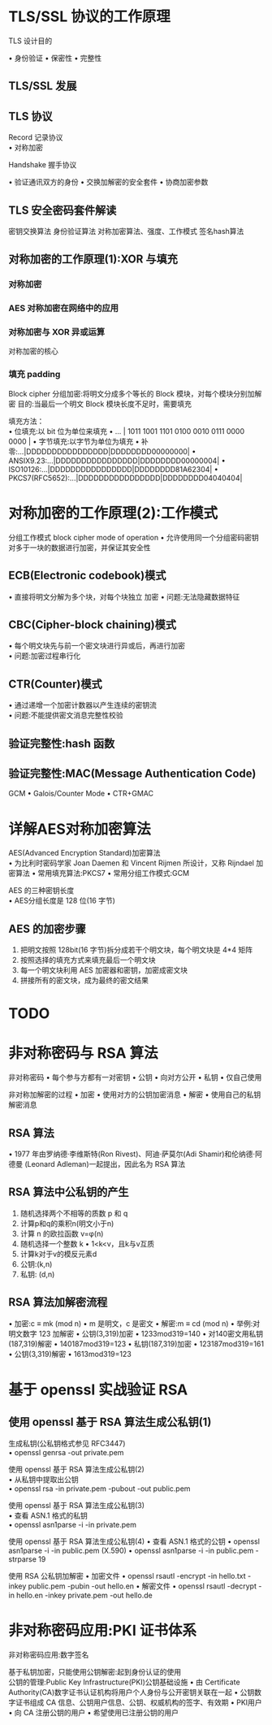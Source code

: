 
# TLS/SSL 协议的工作原理

TLS 设计目的    

• 身份验证 
• 保密性
• 完整性

## TLS/SSL 发展

## TLS 协议    

Record 记录协议     
• 对称加密    

Handshake 握手协议    

• 验证通讯双方的身份
• 交换加解密的安全套件 
• 协商加密参数

## TLS 安全密码套件解读

密钥交换算法
身份验证算法 
对称加密算法、强度、工作模式
签名hash算法

## 对称加密的工作原理(1):XOR 与填充

### 对称加密

### AES 对称加密在网络中的应用

### 对称加密与 XOR 异或运算

对称加密的核心

### 填充 padding    

Block cipher 分组加密:将明文分成多个等长的 Block 模块，对每个模块分别加解密
目的:当最后一个明文 Block 模块长度不足时，需要填充

填充方法：    
• 位填充:以 bit 位为单位来填充
    • ... | 1011 1001 1101 0100 0010 0111 0000 0000 |
• 字节填充:以字节为单位为填充
    • 补零:...|DDDDDDDDDDDDDDDD|DDDDDDDD00000000|
    • ANSIX9.23:...|DDDDDDDDDDDDDDDD|DDDDDDDD00000004|
    • ISO10126:...|DDDDDDDDDDDDDDDD|DDDDDDDD81A62304|
    • PKCS7(RFC5652):...|DDDDDDDDDDDDDDDD|DDDDDDDD04040404|


# 对称加密的工作原理(2):工作模式

分组工作模式 block cipher mode of operation
• 允许使用同一个分组密码密钥对多于一块的数据进行加密，并保证其安全性

## ECB(Electronic codebook)模式    

• 直接将明文分解为多个块，对每个块独立 加密
• 问题:无法隐藏数据特征

## CBC(Cipher-block chaining)模式

• 每个明文块先与前一个密文块进行异或后，再进行加密     
• 问题:加密过程串行化

## CTR(Counter)模式        
• 通过递增一个加密计数器以产生连续的密钥流     
• 问题:不能提供密文消息完整性校验    

## 验证完整性:hash 函数

## 验证完整性:MAC(Message Authentication Code)

GCM
• Galois/Counter Mode • CTR+GMAC

# 详解AES对称加密算法

AES(Advanced Encryption Standard)加密算法    
• 为比利时密码学家 Joan Daemen 和 Vincent Rijmen 所设计，又称 Rijndael 加密算法 • 常用填充算法:PKCS7
• 常用分组工作模式:GCM   

AES 的三种密钥长度    
• AES分组长度是 128 位(16 字节)

## AES 的加密步骤    

1. 把明文按照 128bit(16 字节)拆分成若干个明文块，每个明文块是 4*4 矩阵     
2. 按照选择的填充方式来填充最后一个明文块   
3. 每一个明文块利用 AES 加密器和密钥，加密成密文块    
4. 拼接所有的密文块，成为最终的密文结果

## 

# TODO

# 非对称密码与 RSA 算法

非对称密码
• 每个参与方都有一对密钥 • 公钥
• 向对方公开 • 私钥
• 仅自己使用

非对称加解密的过程
• 加密
• 使用对方的公钥加密消息
• 解密
• 使用自己的私钥解密消息

## RSA 算法    

• 1977 年由罗纳德·李维斯特(Ron Rivest)、阿迪·萨莫尔(Adi Shamir)和伦纳德·阿德曼 (Leonard Adleman)一起提出，因此名为 RSA 算法

## RSA 算法中公私钥的产生    

1. 随机选择两个不相等的质数 p 和 q
2. 计算p和q的乘积n(明文小于n)
3. 计算 n 的欧拉函数 v=φ(n)
4. 随机选择一个整数 k
• 1<k<v，且k与v互质
5. 计算k对于v的模反元素d
6. 公钥:(k,n)
7. 私钥: (d,n)

## RSA 算法加解密流程    
• 加密:c ≡ mk (mod n) • m 是明文，c 是密文
• 解密:m ≡ cd (mod n)
• 举例:对明文数字 123 加解密
• 公钥(3,319)加密
• 1233mod319=140
• 对140密文用私钥(187,319)解密 • 140187mod319=123
• 私钥(187,319)加密
• 123187mod319=161
• 公钥(3,319)解密
• 1613mod319=123

# 基于 openssl 实战验证 RSA

## 使用 openssl 基于 RSA 算法生成公私钥(1)

生成私钥(公私钥格式参见 RFC3447)     
• openssl genrsa -out private.pem

使用 openssl 基于 RSA 算法生成公私钥(2)    
• 从私钥中提取出公钥    
• openssl rsa -in private.pem -pubout -out public.pem

使用 openssl 基于 RSA 算法生成公私钥(3)    
• 查看 ASN.1 格式的私钥    
• openssl asn1parse -i -in private.pem    

使用 openssl 基于 RSA 算法生成公私钥(4)
• 查看 ASN.1 格式的公钥
• openssl asn1parse -i -in public.pem (X.590)
• openssl asn1parse -i -in public.pem -strparse 19

使用 RSA 公私钥加解密
• 加密文件
• openssl rsautl -encrypt -in hello.txt -inkey public.pem -pubin -out hello.en
• 解密文件
• openssl rsautl -decrypt -in hello.en -inkey private.pem -out hello.de


# 非对称密码应用:PKI 证书体系

非对称密码应用:数字签名   
 
基于私钥加密，只能使用公钥解密:起到身份认证的使用    
公钥的管理:Public Key Infrastructure(PKI)公钥基础设施
• 由 Certificate Authority(CA)数字证书认证机构将用户个人身份与公开密钥关联在一起
• 公钥数字证书组成
    CA 信息、公钥用户信息、公钥、权威机构的签字、有效期
• PKI用户
    • 向 CA 注册公钥的用户
    • 希望使用已注册公钥的用户



